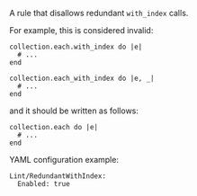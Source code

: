 A rule that disallows redundant `with_index` calls.

For example, this is considered invalid:
```
collection.each.with_index do |e|
  # ...
end

collection.each_with_index do |e, _|
  # ...
end
```

and it should be written as follows:

```
collection.each do |e|
  # ...
end
```

YAML configuration example:

```
Lint/RedundantWithIndex:
  Enabled: true
```
